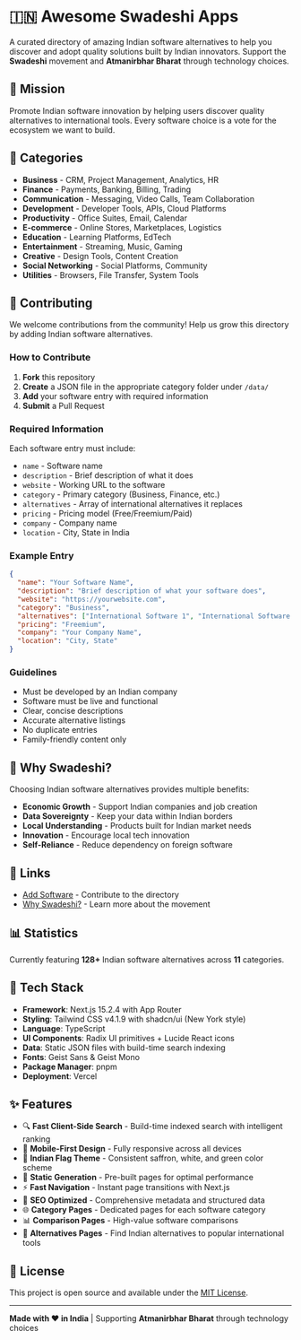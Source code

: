 # 🇮🇳 Awesome Swadeshi Apps

A curated directory of amazing Indian software alternatives to help you discover and adopt quality solutions built by Indian innovators. Support the **Swadeshi** movement and **Atmanirbhar Bharat** through technology choices.


## 🎯 Mission

Promote Indian software innovation by helping users discover quality alternatives to international tools. Every software choice is a vote for the ecosystem we want to build.

## 📂 Categories

- **Business** - CRM, Project Management, Analytics, HR
- **Finance** - Payments, Banking, Billing, Trading
- **Communication** - Messaging, Video Calls, Team Collaboration
- **Development** - Developer Tools, APIs, Cloud Platforms
- **Productivity** - Office Suites, Email, Calendar
- **E-commerce** - Online Stores, Marketplaces, Logistics
- **Education** - Learning Platforms, EdTech
- **Entertainment** - Streaming, Music, Gaming
- **Creative** - Design Tools, Content Creation
- **Social Networking** - Social Platforms, Community
- **Utilities** - Browsers, File Transfer, System Tools

## 🤝 Contributing

We welcome contributions from the community! Help us grow this directory by adding Indian software alternatives.

### How to Contribute

1. **Fork** this repository
2. **Create** a JSON file in the appropriate category folder under `/data/`
3. **Add** your software entry with required information
4. **Submit** a Pull Request

### Required Information

Each software entry must include:

- `name` - Software name
- `description` - Brief description of what it does
- `website` - Working URL to the software
- `category` - Primary category (Business, Finance, etc.)
- `alternatives` - Array of international alternatives it replaces
- `pricing` - Pricing model (Free/Freemium/Paid)
- `company` - Company name
- `location` - City, State in India

### Example Entry

```json
{
  "name": "Your Software Name",
  "description": "Brief description of what your software does",
  "website": "https://yourwebsite.com",
  "category": "Business",
  "alternatives": ["International Software 1", "International Software 2"],
  "pricing": "Freemium",
  "company": "Your Company Name",
  "location": "City, State"
}
```

### Guidelines

- Must be developed by an Indian company
- Software must be live and functional
- Clear, concise descriptions
- Accurate alternative listings
- No duplicate entries
- Family-friendly content only

## 🚀 Why Swadeshi?

Choosing Indian software alternatives provides multiple benefits:

- **Economic Growth** - Support Indian companies and job creation
- **Data Sovereignty** - Keep your data within Indian borders
- **Local Understanding** - Products built for Indian market needs
- **Innovation** - Encourage local tech innovation
- **Self-Reliance** - Reduce dependency on foreign software

## 🔗 Links

- [Add Software](./app/about/page.tsx) - Contribute to the directory
- [Why Swadeshi?](./app/why-swadeshi/page.tsx) - Learn more about the movement

## 📊 Statistics

Currently featuring **128+** Indian software alternatives across **11** categories.

## 🎨 Tech Stack

- **Framework**: Next.js 15.2.4 with App Router
- **Styling**: Tailwind CSS v4.1.9 with shadcn/ui (New York style)
- **Language**: TypeScript
- **UI Components**: Radix UI primitives + Lucide React icons
- **Data**: Static JSON files with build-time search indexing
- **Fonts**: Geist Sans & Geist Mono
- **Package Manager**: pnpm
- **Deployment**: Vercel

## ✨ Features

- 🔍 **Fast Client-Side Search** - Build-time indexed search with intelligent ranking
- 📱 **Mobile-First Design** - Fully responsive across all devices
- 🎨 **Indian Flag Theme** - Consistent saffron, white, and green color scheme
- 🚀 **Static Generation** - Pre-built pages for optimal performance
- ⚡ **Fast Navigation** - Instant page transitions with Next.js
- 🔗 **SEO Optimized** - Comprehensive metadata and structured data
- 🌐 **Category Pages** - Dedicated pages for each software category
- 📊 **Comparison Pages** - High-value software comparisons
- 🎯 **Alternatives Pages** - Find Indian alternatives to popular international tools

## 📜 License

This project is open source and available under the [MIT License](LICENSE).

---

**Made with ❤️ in India** | Supporting **Atmanirbhar Bharat** through technology choices
